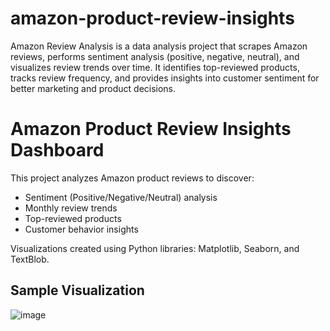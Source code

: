 # amazon-product-review-insights
Amazon Review Analysis is a data analysis project that scrapes Amazon reviews, performs sentiment analysis (positive, negative, neutral), and visualizes review trends over time. It identifies top-reviewed products, tracks review frequency, and provides insights into customer sentiment for better marketing and product decisions.

# Amazon Product Review Insights Dashboard

This project analyzes Amazon product reviews to discover:
- Sentiment (Positive/Negative/Neutral) analysis
- Monthly review trends
- Top-reviewed products
- Customer behavior insights

Visualizations created using Python libraries: Matplotlib, Seaborn, and TextBlob.


## Sample Visualization
![image](https://github.com/user-attachments/assets/52208999-772f-4299-a4eb-86838b63961d)

